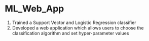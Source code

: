 # ML_Web_App

1.	Trained a Support Vector and Logistic Regression classifier
2.	Developed a web application which allows users to choose the classification algorithm and set hyper-parameter values